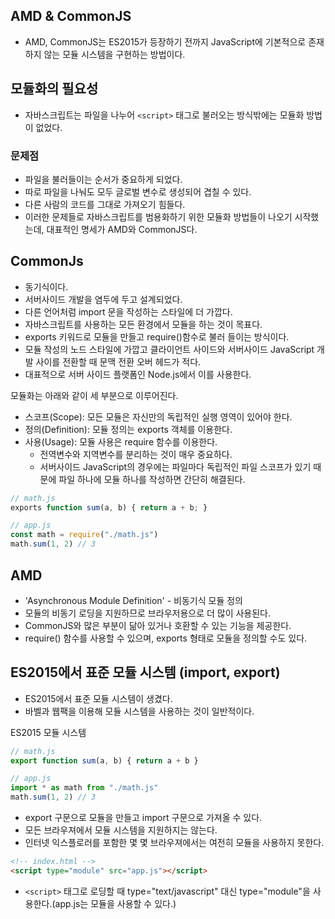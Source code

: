 ## AMD & CommonJS
- AMD, CommonJS는 ES2015가 등장하기 전까지 JavaScript에 기본적으로 존재하지 않는 모듈 시스템을 구현하는 방법이다.

## 모듈화의 필요성
- 자바스크립트는 파일을 나누어  `<script>`  태그로 불러오는 방식밖에는 모듈화 방법이 없었다.

### 문제점
- 파일을 불러들이는 순서가 중요하게 되었다.
- 따로 파일을 나눠도 모두 글로벌 변수로 생성되어 겹칠 수 있다.
- 다른 사람의 코드를 그대로 가져오기 힘들다.
- 이러한 문제들로 자바스크립트를 범용화하기 위한 모듈화 방법들이 나오기 시작했는데, 대표적인 명세가 AMD와 CommonJS다.

## CommonJs
- 동기식이다.
- 서버사이드 개발을 염두에 두고 설계되었다.
- 다른 언어처럼 import 문을 작성하는 스타일에 더 가깝다.
- 자바스크립트를 사용하는 모든 환경에서 모듈을 하는 것이 목표다.
- exports 키워드로 모듈을 만들고 require()함수로 불러 들이는 방식이다.
- 모듈 작성의 노드 스타일에 가깝고 클라이언트 사이드와 서버사이드 JavaScript 개발 사이를 전환할 때 문맥 전환 오버 헤드가 적다.
- 대표적으로 서버 사이드 플랫폼인 Node.js에서 이를 사용한다.

모듈화는 아래와 같이 세 부분으로 이루어진다.
- 스코프(Scope): 모든 모듈은 자신만의 독립적인 실행 영역이 있어야 한다.
- 정의(Definition): 모듈 정의는 exports 객체를 이용한다.
- 사용(Usage): 모듈 사용은 require 함수를 이용한다. 
  - 전역변수와 지역변수를 분리하는 것이 매우 중요하다. 
  - 서버사이드 JavaScript의 경우에는 파일마다 독립적인 파일 스코프가 있기 때문에 파일 하나에 모듈 하나를 작성하면 간단히 해결된다.
```js
// math.js
exports function sum(a, b) { return a + b; }
```
```js
// app.js
const math = require("./math.js") 
math.sum(1, 2) // 3
```

## AMD
- 'Asynchronous Module Definition' - 비동기식 모듈 정의
- 모듈의 비동기 로딩을 지원하므로 브라우저용으로 더 많이 사용된다.
- CommonJS와 많은 부분이 닮아 있거나 호환할 수 있는 기능을 제공한다.
- require() 함수를 사용할 수 있으며, exports 형태로 모듈을 정의할 수도 있다.

## ES2015에서 표준 모듈 시스템 (import, export)
- ES2015에서 표준 모듈 시스템이 생겼다.
- 바벨과 웹팩을 이용해 모듈 시스템을 사용하는 것이 일반적이다.

ES2015 모듈 시스템
```js
// math.js
export function sum(a, b) { return a + b }
```
```js
// app.js
import * as math from "./math.js" 
math.sum(1, 2) // 3
```
- export 구문으로 모듈을 만들고 import 구문으로 가져올 수 있다.
- 모든 브라우져에서 모듈 시스템을 지원하지는 않는다.
- 인터넷 익스플로러를 포함한 몇 몇 브라우져에서는 여전히 모듈을 사용하지 못한다.

```html
<!-- index.html -->
<script type="module" src="app.js"></script>
```
- `<script>` 태그로 로딩할 때 type="text/javascript" 대신 type="module"을 사용한다.(app.js는 모듈을 사용할 수 있다.)